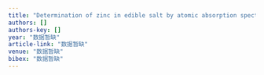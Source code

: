 ```yaml
---
title: "Determination of zinc in edible salt by atomic absorption spectrometry combined with on-line liquid-liquid extraction [J]"
authors: []
authors-key: []
year: "数据暂缺"
article-link: "数据暂缺"
venue: "数据暂缺"
bibex: "数据暂缺"
---
```

